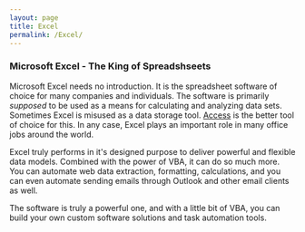 ```yaml
---
layout: page
title: Excel
permalink: /Excel/
---
```


### Microsoft Excel - The King of Spreadshseets

Microsoft Excel needs no introduction.  It is the spreadsheet software of choice for many companies and individuals.  The software is primarily *supposed* to be used as a means for calculating and analyzing data sets.  Sometimes Excel is misused as a data storage tool.  [Access](https://vbastilllives.github.io/Access/) is the better tool of choice for this.  In any case, Excel plays an important role in many office jobs around the world. 

Excel truly performs in it's designed purpose to deliver powerful and flexible data models.  Combined with the power of VBA, it can do so much more.  You can automate web data extraction, formatting, calculations, and you can even automate sending emails through Outlook and other email clients as well.  

The software is truly a powerful one, and with a little bit of VBA, you can build your own custom software solutions and task automation tools. 